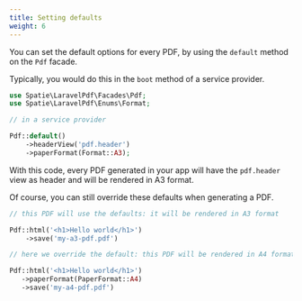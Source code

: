 ```yaml
---
title: Setting defaults
weight: 6
---
```


You can set the default options for every PDF, by using the `default` method on the `Pdf` facade.

Typically, you would do this in the `boot` method of a service provider.

```php
use Spatie\LaravelPdf\Facades\Pdf;
use Spatie\LaravelPdf\Enums\Format;

// in a service provider

Pdf::default()
    ->headerView('pdf.header')
    ->paperFormat(Format::A3);
```

With this code, every PDF generated in your app will have the `pdf.header` view as header and will be rendered in A3 format.

Of course, you can still override these defaults when generating a PDF.

```php
// this PDF will use the defaults: it will be rendered in A3 format

Pdf::html('<h1>Hello world</h1>')
    ->save('my-a3-pdf.pdf')

// here we override the default: this PDF will be rendered in A4 format

Pdf::html('<h1>Hello world</h1>')
   ->paperFormat(PaperFormat::A4)
   ->save('my-a4-pdf.pdf')
```
